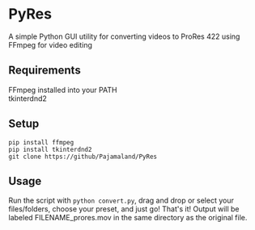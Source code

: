 # PyRes
A simple Python GUI utility for converting videos to ProRes 422 using FFmpeg for video editing

## Requirements
FFmpeg installed into your PATH  
tkinterdnd2

## Setup
`pip install ffmpeg`  
`pip install tkinterdnd2`  
`git clone https://github/Pajamaland/PyRes`  

## Usage
Run the script with `python convert.py`, drag and drop or select your files/folders, choose your preset, and just go! That's it! Output will be labeled FILENAME_prores.mov in the same directory as the original file.
